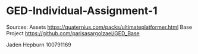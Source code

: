 # GED-Individual-Assignment-1

Sources:
Assets https://quaternius.com/packs/ultimateplatformer.html
Base Project https://github.com/parisasargolzaei/GED_Base

Jaden Hepburn 100791169
